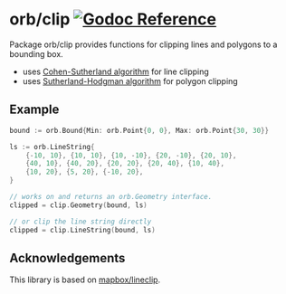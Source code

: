 # orb/clip [![Godoc Reference](https://pkg.go.dev/badge/github.com/paulmach/orb)](https://pkg.go.dev/github.com/paulmach/orb/clip)

Package orb/clip provides functions for clipping lines and polygons to a bounding box.

-   uses [Cohen-Sutherland algorithm](https://en.wikipedia.org/wiki/Cohen%E2%80%93Sutherland_algorithm) for line clipping
-   uses [Sutherland-Hodgman algorithm](https://en.wikipedia.org/wiki/Sutherland%E2%80%93Hodgman_algorithm) for polygon clipping

## Example

```go
bound := orb.Bound{Min: orb.Point{0, 0}, Max: orb.Point{30, 30}}

ls := orb.LineString{
    {-10, 10}, {10, 10}, {10, -10}, {20, -10}, {20, 10},
    {40, 10}, {40, 20}, {20, 20}, {20, 40}, {10, 40},
    {10, 20}, {5, 20}, {-10, 20},
}

// works on and returns an orb.Geometry interface.
clipped = clip.Geometry(bound, ls)

// or clip the line string directly
clipped = clip.LineString(bound, ls)
```

## Acknowledgements

This library is based on [mapbox/lineclip](https://github.com/mapbox/lineclip).
